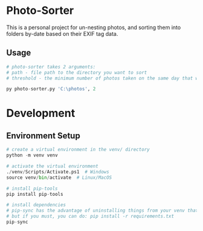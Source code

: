 # Photo-Sorter

This is a personal project for un-nesting photos, and sorting them into folders by-date based on their EXIF tag data.

## Usage

```python
# photo-sorter takes 2 arguments:
# path - file path to the directory you want to sort
# threshold - the minimum number of photos taken on the same day that warrants the creation of a new folder (default, 3)

py photo-sorter.py 'C:\photos', 2
```

# Development

## Environment Setup

```python
# create a virtual environment in the venv/ directory
python -m venv venv

# activate the virtual environment
./venv/Scripts/Activate.ps1  # Windows
source venv/bin/activate  # Linux/MacOS

# install pip-tools
pip install pip-tools

# install dependencies
# pip-sync has the advantage of uninstalling things from your venv that are not listed in requirements, so you are certain that your environment is reproducible
# but if you must, you can do: pip install -r requirements.txt
pip-sync
```
